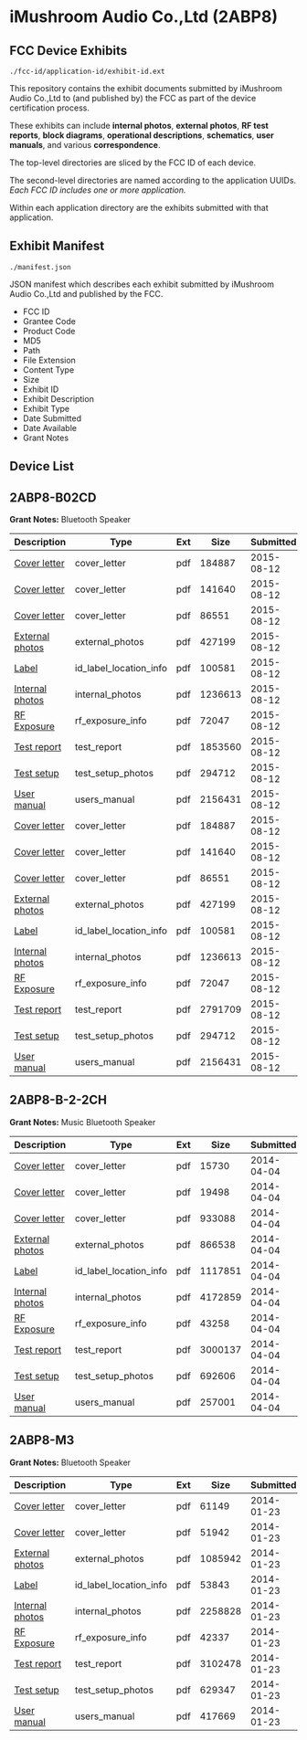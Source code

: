 # iMushroom Audio Co.,Ltd (2ABP8)
## FCC Device Exhibits

```
./fcc-id/application-id/exhibit-id.ext
```

This repository contains the exhibit documents submitted by iMushroom Audio Co.,Ltd to (and published by) the FCC as part of the device certification process.

These exhibits can include **internal photos**, **external photos**, **RF test reports**, **block diagrams**, **operational descriptions**, **schematics**, **user manuals**, and various **correspondence**.

The top-level directories are sliced by the FCC ID of each device.

The second-level directories are named according to the application UUIDs. *Each FCC ID includes one or more application.*

Within each application directory are the exhibits submitted with that application. 

## Exhibit Manifest

```
./manifest.json
```

JSON manifest which describes each exhibit submitted by iMushroom Audio Co.,Ltd and published by the FCC.

- FCC ID
- Grantee Code
- Product Code
- MD5
- Path
- File Extension
- Content Type
- Size
- Exhibit ID
- Exhibit Description
- Exhibit Type
- Date Submitted
- Date Available
- Grant Notes

## Device List
## 2ABP8-B02CD
**Grant Notes:** Bluetooth Speaker

| Description | Type | Ext | Size | Submitted | Available |
| ----------- | ---- | --- | ---- | --------- | --------- |
| [Cover letter](2ABP8-B02CD/67c846799757e5fee78967b2885e4e38/2712408.pdf) | cover_letter | pdf | 184887 | 2015-08-12 | 2015-08-12 |
| [Cover letter](2ABP8-B02CD/67c846799757e5fee78967b2885e4e38/2712409.pdf) | cover_letter | pdf | 141640 | 2015-08-12 | 2015-08-12 |
| [Cover letter](2ABP8-B02CD/67c846799757e5fee78967b2885e4e38/2712410.pdf) | cover_letter | pdf | 86551 | 2015-08-12 | 2015-08-12 |
| [External photos](2ABP8-B02CD/67c846799757e5fee78967b2885e4e38/2712411.pdf) | external_photos | pdf | 427199 | 2015-08-12 | 2015-08-12 |
| [Label](2ABP8-B02CD/67c846799757e5fee78967b2885e4e38/2712412.pdf) | id_label_location_info | pdf | 100581 | 2015-08-12 | 2015-08-12 |
| [Internal photos](2ABP8-B02CD/67c846799757e5fee78967b2885e4e38/2712413.pdf) | internal_photos | pdf | 1236613 | 2015-08-12 | 2015-08-12 |
| [RF Exposure](2ABP8-B02CD/67c846799757e5fee78967b2885e4e38/2712415.pdf) | rf_exposure_info | pdf | 72047 | 2015-08-12 | 2015-08-12 |
| [Test report](2ABP8-B02CD/67c846799757e5fee78967b2885e4e38/2712443.pdf) | test_report | pdf | 1853560 | 2015-08-12 | 2015-08-12 |
| [Test setup](2ABP8-B02CD/67c846799757e5fee78967b2885e4e38/2712418.pdf) | test_setup_photos | pdf | 294712 | 2015-08-12 | 2015-08-12 |
| [User manual](2ABP8-B02CD/67c846799757e5fee78967b2885e4e38/2712419.pdf) | users_manual | pdf | 2156431 | 2015-08-12 | 2015-08-12 |
| [Cover letter](2ABP8-B02CD/6ea5b8d6d27a868bda616e7da62a31f0/2712408.pdf) | cover_letter | pdf | 184887 | 2015-08-12 | 2015-08-12 |
| [Cover letter](2ABP8-B02CD/6ea5b8d6d27a868bda616e7da62a31f0/2712409.pdf) | cover_letter | pdf | 141640 | 2015-08-12 | 2015-08-12 |
| [Cover letter](2ABP8-B02CD/6ea5b8d6d27a868bda616e7da62a31f0/2712410.pdf) | cover_letter | pdf | 86551 | 2015-08-12 | 2015-08-12 |
| [External photos](2ABP8-B02CD/6ea5b8d6d27a868bda616e7da62a31f0/2712411.pdf) | external_photos | pdf | 427199 | 2015-08-12 | 2015-08-12 |
| [Label](2ABP8-B02CD/6ea5b8d6d27a868bda616e7da62a31f0/2712412.pdf) | id_label_location_info | pdf | 100581 | 2015-08-12 | 2015-08-12 |
| [Internal photos](2ABP8-B02CD/6ea5b8d6d27a868bda616e7da62a31f0/2712413.pdf) | internal_photos | pdf | 1236613 | 2015-08-12 | 2015-08-12 |
| [RF Exposure](2ABP8-B02CD/6ea5b8d6d27a868bda616e7da62a31f0/2712415.pdf) | rf_exposure_info | pdf | 72047 | 2015-08-12 | 2015-08-12 |
| [Test report](2ABP8-B02CD/6ea5b8d6d27a868bda616e7da62a31f0/2712417.pdf) | test_report | pdf | 2791709 | 2015-08-12 | 2015-08-12 |
| [Test setup](2ABP8-B02CD/6ea5b8d6d27a868bda616e7da62a31f0/2712418.pdf) | test_setup_photos | pdf | 294712 | 2015-08-12 | 2015-08-12 |
| [User manual](2ABP8-B02CD/6ea5b8d6d27a868bda616e7da62a31f0/2712419.pdf) | users_manual | pdf | 2156431 | 2015-08-12 | 2015-08-12 |
## 2ABP8-B-2-2CH
**Grant Notes:** Music Bluetooth Speaker

| Description | Type | Ext | Size | Submitted | Available |
| ----------- | ---- | --- | ---- | --------- | --------- |
| [Cover letter](2ABP8-B-2-2CH/4b973d3768df355829e5ebc1e96cde9a/2234314.pdf) | cover_letter | pdf | 15730 | 2014-04-04 | 2014-04-04 |
| [Cover letter](2ABP8-B-2-2CH/4b973d3768df355829e5ebc1e96cde9a/2234315.pdf) | cover_letter | pdf | 19498 | 2014-04-04 | 2014-04-04 |
| [Cover letter](2ABP8-B-2-2CH/4b973d3768df355829e5ebc1e96cde9a/2234316.pdf) | cover_letter | pdf | 933088 | 2014-04-04 | 2014-04-04 |
| [External photos](2ABP8-B-2-2CH/4b973d3768df355829e5ebc1e96cde9a/2234317.pdf) | external_photos | pdf | 866538 | 2014-04-04 | 2014-04-04 |
| [Label](2ABP8-B-2-2CH/4b973d3768df355829e5ebc1e96cde9a/2234318.pdf) | id_label_location_info | pdf | 1117851 | 2014-04-04 | 2014-04-04 |
| [Internal photos](2ABP8-B-2-2CH/4b973d3768df355829e5ebc1e96cde9a/2234319.pdf) | internal_photos | pdf | 4172859 | 2014-04-04 | 2014-04-04 |
| [RF Exposure](2ABP8-B-2-2CH/4b973d3768df355829e5ebc1e96cde9a/2234321.pdf) | rf_exposure_info | pdf | 43258 | 2014-04-04 | 2014-04-04 |
| [Test report](2ABP8-B-2-2CH/4b973d3768df355829e5ebc1e96cde9a/2234323.pdf) | test_report | pdf | 3000137 | 2014-04-04 | 2014-04-04 |
| [Test setup](2ABP8-B-2-2CH/4b973d3768df355829e5ebc1e96cde9a/2234324.pdf) | test_setup_photos | pdf | 692606 | 2014-04-04 | 2014-04-04 |
| [User manual](2ABP8-B-2-2CH/4b973d3768df355829e5ebc1e96cde9a/2234325.pdf) | users_manual | pdf | 257001 | 2014-04-04 | 2014-04-04 |
## 2ABP8-M3
**Grant Notes:** Bluetooth Speaker

| Description | Type | Ext | Size | Submitted | Available |
| ----------- | ---- | --- | ---- | --------- | --------- |
| [Cover letter](2ABP8-M3/e53b6eb1b61ac2bd285747a5a5850e56/2173951.pdf) | cover_letter | pdf | 61149 | 2014-01-23 | 2014-01-23 |
| [Cover letter](2ABP8-M3/e53b6eb1b61ac2bd285747a5a5850e56/2173952.pdf) | cover_letter | pdf | 51942 | 2014-01-23 | 2014-01-23 |
| [External photos](2ABP8-M3/e53b6eb1b61ac2bd285747a5a5850e56/2173953.pdf) | external_photos | pdf | 1085942 | 2014-01-23 | 2014-01-23 |
| [Label](2ABP8-M3/e53b6eb1b61ac2bd285747a5a5850e56/2173954.pdf) | id_label_location_info | pdf | 53843 | 2014-01-23 | 2014-01-23 |
| [Internal photos](2ABP8-M3/e53b6eb1b61ac2bd285747a5a5850e56/2173955.pdf) | internal_photos | pdf | 2258828 | 2014-01-23 | 2014-01-23 |
| [RF Exposure](2ABP8-M3/e53b6eb1b61ac2bd285747a5a5850e56/2173957.pdf) | rf_exposure_info | pdf | 42337 | 2014-01-23 | 2014-01-23 |
| [Test report](2ABP8-M3/e53b6eb1b61ac2bd285747a5a5850e56/2173959.pdf) | test_report | pdf | 3102478 | 2014-01-23 | 2014-01-23 |
| [Test setup](2ABP8-M3/e53b6eb1b61ac2bd285747a5a5850e56/2173960.pdf) | test_setup_photos | pdf | 629347 | 2014-01-23 | 2014-01-23 |
| [User manual](2ABP8-M3/e53b6eb1b61ac2bd285747a5a5850e56/2173961.pdf) | users_manual | pdf | 417669 | 2014-01-23 | 2014-01-23 |
